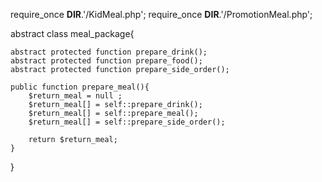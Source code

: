 require_once __DIR__.'/KidMeal.php';
require_once __DIR__.'/PromotionMeal.php';

abstract class meal_package{

	abstract protected function prepare_drink();
	abstract protected function prepare_food();
	abstract protected function prepare_side_order();

	public function prepare_meal(){
		$return_meal = null ;
		$return_meal[] = self::prepare_drink();
		$return_meal[] = self::prepare_meal();
		$return_meal[] = self::prepare_side_order();

		return $return_meal;
	}
}